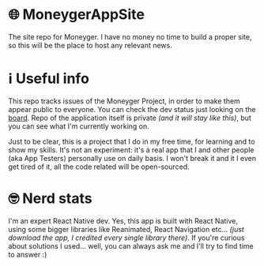 # 🌐 MoneygerAppSite
The site repo for Moneyger. I have no money no time to build a proper site, so this will be the place to host any relevant news.

# ℹ️ Useful info
This repo tracks issues of the Moneyger Project, in order to make them appear public to everyone. You can check the dev status just looking on the [board](https://github.com/users/Martinocom/projects/2). Repo of the application itself is private _(and it will stay like this)_, but you can see what I'm currently working on.

Just to be clear, this is a project that I do in my free time, for learning and to show my skills. It's not an experiment: it's a real app that I and other people (aka App Testers) personally use on daily basis. I won't break it and it I even get tired of it, all the code related will be open-sourced.

# 🤓 Nerd stats
I'm an expert React Native dev. Yes, this app is built with React Native, using some bigger libraries like Reanimated, React Navigation etc... _(just download the app, I credited every single library there)_. If you're curious about solutions I used... well, you can always ask me and I'll try to find time to answer :)
